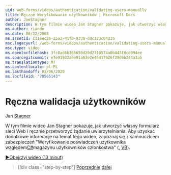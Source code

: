 ```yaml
---
uid: web-forms/videos/authentication/validating-users-manually
title: Ręczne Weryfikowanie użytkowników | Microsoft Docs
author: JoeStagner
description: W tym filmie wideo Jan Stagner pokazuje, jak utworzyć własny formularz sieci Web i ręcznie przetworzyć żądanie uwierzytelniania. Aby uzyskać dodatkowe informacje na temat tego VI...
ms.author: riande
ms.date: 08/22/2008
ms.assetid: c11eec26-25a2-41fb-9330-ddc123c0423a
msc.legacyurl: /web-forms/videos/authentication/validating-users-manually
msc.type: video
ms.openlocfilehash: 3fc0ad6b366650d20d2710574a0b443f8cd994ee
ms.sourcegitcommit: e7e91932a6e91a63e2e46417626f39d6b244a3ab
ms.translationtype: MT
ms.contentlocale: pl-PL
ms.lasthandoff: 03/06/2020
ms.locfileid: "78565143"
---
```

# <a name="validating-users-manually"></a>Ręczna walidacja użytkowników

Jan [Stagner](https://github.com/JoeStagner)

W tym filmie wideo Jan Stagner pokazuje, jak utworzyć własny formularz sieci Web i ręcznie przetworzyć żądanie uwierzytelniania. Aby uzyskać dodatkowe informacje na temat tego wideo, zapoznaj się z samouczkiem zabezpieczeń "Weryfikowanie poświadczeń użytkownika względem[C#](../../overview/older-versions-security/membership/validating-user-credentials-against-the-membership-user-store-cs.md)magazynu użytkowników członkostwa" (, [VB](../../overview/older-versions-security/membership/validating-user-credentials-against-the-membership-user-store-vb.md)).

[&#9654;Obejrzyj wideo (13 minut)](https://channel9.msdn.com/Blogs/ASP-NET-Site-Videos/validating-users-manually)

> [!div class="step-by-step"]
> [Poprzednie](creating-user-accounts-programmatically.md)
> [dalej](validating-users-with-the-login-control.md)
